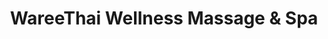 ---
title: "WareeThai Wellness Massage & Spa"
url: /ansbach/wareethai-wellness-massage-und-spa/
shop: Massage
---